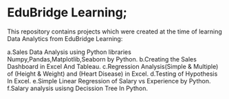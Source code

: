 # EduBridge Learning;
This repository contains projects which were created at the time of learning Data Analytics from EduBridge Learning:

a.Sales Data Analysis using Python libraries Numpy,Pandas,Matplotlib,Seaborn by Python.
b.Creating the Sales Dashboard in Excel And Tableau.
c.Regression Analysis(Simple & Multiple) of (Height & Weight) and (Heart Disease) in Excel.
d.Testing of Hypothesis In Excel.
e.Simple Linear Regression of Salary vs Experience by Python.
f.Salary analysis usisng Decission Tree In Python.
